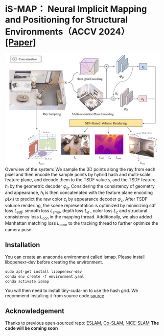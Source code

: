 # iS-MAP： Neural Implicit Mapping and Positioning for Structural Environments（ACCV 2024）[[Paper]](https://link.springer.com/chapter/10.1007/978-981-96-0969-7_22)
![image](pipline/pipline.jpg)
Overview of the system: We sample the 3D points along the ray from each pixel and then encode the sample points by hybrid hash and multi-scale feature plane, and decode them to the TSDF value $s_i$ and the TSDF feature $h_i$ by the geometric decoder  $\varphi_{g}$. Considering the consistency of geometry and appearance, $h_i$ is then concatenated with the feature plane encoding $\rho(x_{i})$ to predict the raw color $c_i$ by appearance decoder  $\varphi_{c}$.  After TSDF volume rendering, the scene representation is optimized by minimizing  sdf loss $L_{sdf}$, smooth loss $L_{smo}$, depth loss $L_d$ , color loss $L_c$ and structural consistency loss $L_{con}$ in the mapping thread. Additionally, we also added Manhattan matching loss $L_{coor}$ to the tracking thread to further optimize the camera pose.
## Installation ##
You can create an anaconda environment called ismap. Please install libopenexr-dev before creating the environment.
``` 
sudo apt-get install libopenexr-dev
conda env create -f environment.yaml
conda activate ismap
``` 
You will then need to install tiny-cuda-nn to use the hash grid. We recommend installing it from source code.[source](https://github.com/nvlabs/tiny-cuda-nn)
## Acknowledgement ##
Thanks to previous open-sourced repo: [ESLAM](https://github.com/idiap/ESLAM), [Co-SLAM](https://github.com/HengyiWang/Co-SLAM), [NICE-SLAM](https://github.com/cvg/nice-slam)
**The code will be coming soon**